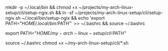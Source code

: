 mkdir -p ~/.local/bin && chmod +x ~/projects/my-arch-linux-setup/cli/setup-ngix.sh && ln -sf ~/projects/my-arch-linux-setup/cli/setup-ngix.sh ~/.local/bin/setup-ngix && echo 'export PATH="$HOME/.local/bin:$PATH"' >> ~/.bashrc && source ~/.bashrc


export PATH="$HOME/my-arch-linux-setup/cli:$PATH"


source ~/.bashrc
chmod +x ~/my-arch-linux-setup/cli/*.sh

